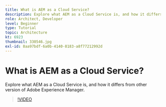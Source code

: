 ```yaml
---
title: What is AEM as a Cloud Service?
description: Explore what AEM as a Cloud Service is, and how it differs from other version of Adobe Experience Manager.
role: Architect, Developer
level: Beginner
type: Tutorial
topic: Architecture
kt: 6923
thumbnail: 330546.jpg
exl-id: 8aa97bdf-6a0b-4140-8183-a8f77212992d
---
```

# What is AEM as a Cloud Service?

Explore what AEM as a Cloud Service is, and how it differs from other version of Adobe Experience Manager.

>[!VIDEO](https://video.tv.adobe.com/v/330546/?quality=12&learn=on)
